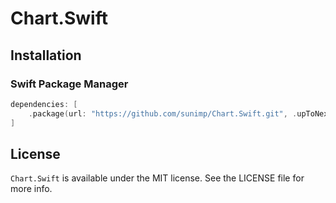# Chart.Swift

## Installation

### Swift Package Manager

```swift
dependencies: [
    .package(url: "https://github.com/sunimp/Chart.Swift.git", .upToNextMajor(from: "3.1.1"))
]
```

## License

`Chart.Swift` is available under the MIT license. See the LICENSE file for more info.
